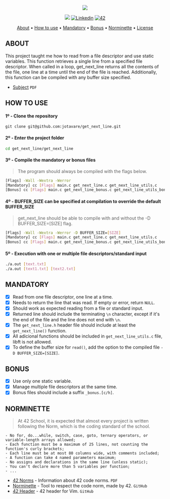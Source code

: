 <p align="center">
  <img src="https://github.com/mazen-tech/42-banner/blob/main/get_next_line1710161024.jpeg">
</p>

<p align="center">
	<img src="https://img.shields.io/badge/status-finished-success?color=%2312bab9&style=flat-square"/>
	<a href='https://www.linkedin.com/in/mazen-tarek-2b2275296/' target="_blank"><img alt='Linkedin' src='https://img.shields.io/badge/LinkedIn-100000?style=flat-square&logo=Linkedin&logoColor=white&labelColor=0A66C2&color=0A66C2'/></a>
	<a href='https://profile.intra.42.fr/' target="_blank"><img alt='42' src='https://img.shields.io/badge/Warsaw-100000?style=flat-square&logo=42&logoColor=white&labelColor=000000&color=000000'/></a>
</p>

<p align="center">
	<a href="#about">About</a> •
	<a href="#how-to-use">How to use</a> •
	<a href="#mandatory">Mandatory</a> •
	<a href="#bonus">Bonus</a> •
	<a href="#norminette">Norminette</a> •
	<a href="#license">License</a>
</p>

## ABOUT
This project taught me how to read from a file descriptor and use static variables. This function retrieves a single line from a specified file descriptor. When called in a loop, get_next_line returns all the contents of the file, one line at a time until the end of the file is reached. Additionally, this function can be compiled with any buffer size specified.

- [Subject](https://cdn.intra.42.fr/pdf/pdf/124661/en.subject.pdf) `PDF`

## HOW TO USE
#### 1º - Clone the repository
```git
git clone git@github.com:jotavare/get_next_line.git
```

#### 2º - Enter the project folder
```bash
cd get_next_line/get_next_line
```

#### 3º - Compile the mandatory or bonus files
> The program should always be compiled with the flags below.
```bash
[Flags] -Wall -Wextra -Werror
[Mandatory] cc [Flags] main.c get_next_line.c get_next_line_utils.c
[Bonus] cc [Flags] main.c get_next_line_bonus.c get_next_line_utils_bonus.c
```

#### 4º - BUFFER_SIZE can be specified at compilation to override the default BUFFER_SIZE
> get_next_line should be able to compile with and without the -D BUFFER_SIZE=[SIZE] flag.
```bash
[Flags] -Wall -Wextra -Werror -D BUFFER_SIZE=[SIZE] 
[Mandatory] cc [Flags] main.c get_next_line.c get_next_line_utils.c
[Bonus] cc [Flags] main.c get_next_line_bonus.c get_next_line_utils_bonus.c
```

#### 5º - Execution with one or multiple file descriptors/standard input
```bash
./a.out [text.txt]
./a.out [text1.txt] [text2.txt]
```

## MANDATORY
- [x] Read from one file descriptor, one line at a time.
- [x] Needs to return the line that was read. If empty or error, return `NULL`.
- [x] Should work as expected reading from a file or standard input.
- [x] Returned line should include the terminating `\n` character, except if it's the end of the file and the line does not end with `\n`.
- [x] The `get_next_line.h` header file should include at least the `get_next_line()` function.
- [x] All adicional functions should be included in `get_next_line_utils.c` file, libft is not allowed.
- [x] To define the buffer size for `read()`, add the option to the compiled file `-D BUFFER_SIZE=[SIZE]`.

## BONUS
- [x] Use only one static variable.
- [x] Manage multiple file descriptors at the same time.
- [x] Bonus files should include a suffix `_bonus.[c/h]`.

## NORMINETTE
> At 42 School, it is expected that almost every project is written following the Norm, which is the coding standard of the school.

```
- No for, do...while, switch, case, goto, ternary operators, or variable-length arrays allowed;
- Each function must be a maximum of 25 lines, not counting the function's curly brackets;
- Each line must be at most 80 columns wide, with comments included;
- A function can take 4 named parameters maximum;
- No assigns and declarations in the same line (unless static);
- You can't declare more than 5 variables per function;
- ...
```

* [42 Norms](https://github.com/42School/norminette/blob/master/pdf/en.norm.pdf) - Information about 42 code norms. `PDF`
* [Norminette](https://github.com/42School/norminette) - Tool to respect the code norm, made by 42. `GitHub`
* [42 Header](https://github.com/42Paris/42header) - 42 header for Vim. `GitHub`
